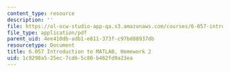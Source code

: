 ```yaml
---
content_type: resource
description: ''
file: https://ol-ocw-studio-app-qa.s3.amazonaws.com/courses/6-057-introduction-to-matlab-january-iap-2019/1c9298a525ec7cd65c80b462fd9a23ea_MIT6_057IAP19_hw2.pdf
file_type: application/pdf
parent_uid: 4ee410db-adb1-e811-373f-c97bd88937db
resourcetype: Document
title: 6.057 Introduction to MATLAB, Homework 2
uid: 1c9298a5-25ec-7cd6-5c80-b462fd9a23ea
---
```

